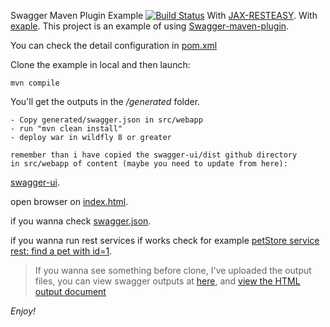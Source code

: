 Swagger Maven Plugin Example [![Build Status](https://travis-ci.org/kongchen/swagger-maven-example.png)](https://travis-ci.org/kongchen/swagger-maven-example)
With [JAX-RESTEASY](https://github.com/swagger-api/swagger-core/wiki/Swagger-Core-RESTEasy-2.X-Project-Setup-1.5#using-a-custom-application-subclass).
With [exaple](https://github.com/swagger-api/swagger-samples/tree/master/java/java-resteasy). 
This project is an example of using [Swagger-maven-plugin](https://github.com/kongchen/swagger-maven-plugin).

You can check the detail configuration in [pom.xml](https://github.com/kongchen/swagger-maven-example/blob/master/pom.xml#L40-L49)

Clone the example in local and then launch:
```
mvn compile
```
You'll get the outputs in the */generated* folder.

```
- Copy generated/swagger.json in src/webapp 
- run "mvn clean install" 
- deploy war in wildfly 8 or greater

remember than i have copied the swagger-ui/dist github directory 
in src/webapp of content (maybe you need to update from here):
```
[swagger-ui](https://github.com/swagger-api/swagger-ui/blob/master/dist/).

open browser on [index.html](http://localhost:8080/swagger-maven-example/index.html).

if you wanna check [swagger.json](http://localhost:8080/swagger-maven-example/swagger.json). 

if you wanna run rest services if works check for example [petStore service rest: find a pet with id=1](http://localhost:8080/swagger-maven-example/rest/pet/1).

>If you wanna see something before clone, I've uploaded the output files, you can view swagger outputs at 
[here](https://github.com/kongchen/swagger-maven-example/blob/master/generated/swagger-ui), and 
[view the HTML output document](http://htmlpreview.github.io/?https://raw.github.com/kongchen/swagger-maven-example/master/generated/document.html) 

*Enjoy!*
